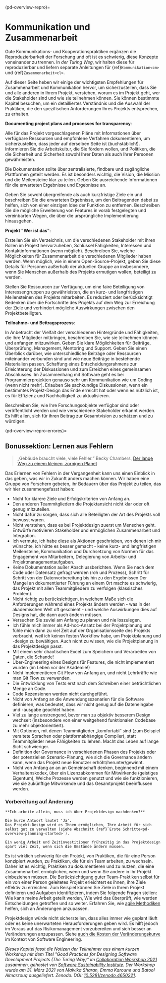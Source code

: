 (pd-overview-repro)=
# Kommunikation und Zusammenarbeit

Gute Kommunikations- und Kooperationspraktiken ergänzen die Reproduzierbarkeit der Forschung und oft ist es schwierig, diese Konzepte voneinander zu trennen. In _der Turing Weg_, wir halten diese für reproduzierbar und liefern separate Anleitungen für {ref}`Kommunikation<cm>` und {ref}`Zusammenarbeit<cl>`.

Auf dieser Seite heben wir einige der wichtigsten Empfehlungen für Zusammenarbeit und Kommunikation hervor, um sicherzustellen, dass Sie und alle anderen in Ihrem Projekt, verstehen, worum es im Projekt geht, wer die Stakeholder sind und wie sie teilnehmen können. Sie können bestimmte Kapitel besuchen, um ein detailliertes Verständnis und die Auswahl der Praktiken, die den spezifischen Anforderungen Ihres Projekts entsprechen, zu erhalten.

**Documenting project plans and processes for transparency**:

Alle für das Projekt vorgeschlagenen Pläne mit Informationen über verfügbare Ressourcen und empfohlene Verfahren dokumentieren, um sicherzustellen, dass jeder auf derselben Seite ist (buchstäblich!). Informieren Sie die Arbeitskultur, die Sie fördern wollen, und Politiken, die die Sicherheit und Sicherheit sowohl Ihrer Daten als auch Ihrer Personen gewährleisten.

Die Dokumentation sollte über zentralisierte, findbare und zugängliche Plattformen geteilt werden. Es ist besonders wichtig, die Vision, die Mission und die Meilensteine klar zu teilen. Geben Sie ausreichende Informationen für die erwarteten Ergebnisse und Ergebnisse an.

Geben Sie sowohl übergreifende als auch kurzfristige Ziele ein und beschreiben Sie die erwarteten Ergebnisse, um den Beitragenden dabei zu helfen, sich von einer einzigen Idee der Funktion zu entfernen. Beschreiben Sie die mögliche Erweiterung von Features in vorab festgelegten und vereinbarten Wegen, die über die ursprüngliche Implementierung hinausgehen.

**Projekt "Wer ist das"**:

Erstellen Sie ein Verzeichnis, um die verschiedenen Stakeholder mit ihren Rollen im Projekt hervorzuheben, Schlüssel Fähigkeiten, Interessen und Kontaktinformationen (wenn möglich). Beschreiben Sie, welche Möglichkeiten für Zusammenarbeit die verschiedenen Mitglieder haben werden. Wenn möglich, wie in einem Open-Source-Projekt, geben Sie diese Details für Personen außerhalb der aktuellen Gruppe an insbesondere, wenn Sie Menschen außerhalb des Projekts ermutigen wollen, beteiligt zu werden.

Stellen Sie Ressourcen zur Verfügung, um eine faire Beteiligung von Interessengruppen zu gewährleisten, die an kurz- und langfristigen Meilensteinen des Projekts mitarbeiten. Es reduziert oder berücksichtigt Bedenken über die Fortschritte des Projekts auf dem Weg zur Erreichung der Ziele und verhindert mögliche Auswirkungen zwischen den Projektbeteiligten.

**Teilnahme- und Beitragsprozess**:

In Anbetracht der Vielfalt der verschiedenen Hintergründe und Fähigkeiten, die Ihre Mitglieder mitbringen, beschreiben Sie, wie sie teilnehmen können und anfangen mitzuwirken. Geben Sie klare Möglichkeiten für Beiträge, Überprüfung, Management, Mentoring und Support. Geben Sie einen Überblick darüber, wie unterschiedliche Beiträge oder Ressourcen miteinander verbunden sind und wie neue Beiträge in bestehende Materialien passen. Schaffung eines Entscheidungsrahmens zur Erleichterung der Diskussionen und zum Erreichen eines gemeinsamen Abschlusses. Im Zusammenhang mit Software geht es bei Programmierprojekten genauso sehr um Kommunikation wie um Coding (wenn nicht mehr). Erlauben Sie sachkundige Diskussionen, wenn ein bestimmtes Projekt-Design das Ende erreicht hat oder wenn es nützlich ist, es für Effizienz und Nachhaltigkeit zu aktualisieren.

Beschreiben Sie, wie Ihre Forschungsobjekte verfügbar sind oder veröffentlicht werden und wie verschiedene Stakeholder erkannt werden. Es hilft allen, sich für ihren Beitrag zur Gesamtvision zu schätzen und zu würdigen.


<!--
(pd-overview-repro-turingway)=
## _The Turing Way_ Chapter for Communication and Collaboration

We recommend reading the following chapters to understand effective communication and collaboration for project design.

### Basic Requirements
- {ref}`<>`
- {ref}`<>`
- {ref}`<>`

### Advanced Requirements
- {ref}`<>`
- {ref}`<>`
-->

(pd-overview-repro-errores)=
## Bonussektion: Lernen aus Fehlern

> „Gebäude braucht viele, viele Fehler.“ <unk> Becky Chambers, [Der lange Weg zu einem kleinen, zornigen Planet](https://www.goodreads.com/work/quotes/42270825)

Das Erlernen von Fehlern in der Vergangenheit kann uns einen Einblick in das geben, was wir in Zukunft anders machen können. Wir haben eine Gruppe von Forschern gebeten, ihr Bedauern über das Projekt zu teilen, das wir hier zusammengefasst haben:

- Nicht für klarere Ziele und Erfolgskriterien von Anfang an.
- Den anderen Teammitgliedern die Projektansicht nicht klar oder oft genug mitzuteilen.
- Nicht dafür zu sorgen, dass sich alle Beteiligten der Art des Projekts voll bewusst waren.
- Nicht verstehen, dass es bei Projektdesign zuerst um Menschen geht. Entwürfe motivieren Stakeholder und ermöglichen Zusammenarbeit und Integration.
- Ich vermute, ich habe diese als Aktionen geschrieben, von denen ich mir wünschte, ich hätte es besser gemacht - keine kurz- und langfristigen Meilensteine, Kommunikation und Durchsetzung von Normen für das Engagement von Mitarbeitern, Delegierung von Arbeits- und Projektmanagementaufgaben.
- Keine Dokumentation außer Abschlussberichten. Wenn Sie nach dem Code oder Datensatz gefragt werden (roh und Prozess), Schritt für Schritt von der Datenvorbereitung bis hin zu den Ergebnissen Der Mangel an dokumentierter Führung an einem Ort machte es schwierig, das Projekt mit allen Teammitgliedern zu verfolgen (klassisches Problem).
- Nicht richtig zu berücksichtigen, in welchem Maße sich die Anforderungen während eines Projekts ändern werden - was in der akademischen Welt oft geschieht - und welche Auswirkungen dies auf Designs hat, die dann auch ändern müssen.
- Versuchen Sie zuviel am Anfang zu planen und nie loszulegen.
- Ich fühle mich immer als Ad-hoc-Ansatz bei der Projektplanung und fühle mich dann zu viel Zeit auf der Organisationsseite des Projekts verbracht, weil ich keinen festen Workflow habe, um Projektplanung und -design zu bewältigen. Auch nicht zu wissen, wie die Projektplanung in das Projektdesign passt.
- Mit einem sehr chaotischen Excel zum Speichern und Verarbeiten von Daten, die Schande!
- Über-Engineering eines Designs für Features, die nicht implementiert wurden (im Leben vor der Akademie!)
- Nicht implementieren Git Flow von Anfang an, und nicht Lehrkräfte wie man Git Flow zu verwenden.
- Die Entwicklung von Tests erst nach dem Schreiben einer beträchtlichen Menge an Code.
- Code Rezensionen werden nicht durchgeführt.
- Nicht von Anfang an die Anwendungsszenarien für die Software definieren, was bedeutet, dass wir nicht genug auf die Dateneingabe und -ausgabe geachtet haben.
- Viel zu lange anstrengend, bevor man zu objektiv besserem Design wechselt (insbesondere von einer weitgehend funktionalen Codebase zu mehr objektorientiert).
- Mit Optionen, mit denen Teammitglieder „komfortabl“ sind (zum Beispiel veraltete Sprachen oder plattformabhängige Compiler), statt Teammitglieder neue Fähigkeiten zu lehren. Macht das Leben auf lange Sicht schwieriger.
- Definition der Governance in verschiedenen Phasen des Projekts oder der potenziellen Szenario-Planung, wie sich die Governance ändern kann, wenn das Projekt neue Benutzer erhöht/herunter/gewinnt.
- Nicht von Anfang an an an Gemeinschaft denken, beginnend mit einem Verhaltenskodex, über ein Lizenzabkommen für Mitwirkende (geistiges Eigentum), Welche Prozesse werden genutzt und wie sie funktionieren, wie sie zukünftige Mitwirkende und das Gesamtprojekt beeinflussen werden.

### Vorbereitung auf Änderung

```{note}
**Ich arbeite allein, muss ich über Projektdesign nachdenken?**

Die kurze Antwort lautet 'Ja'.
Das Projekt-Design wird es Ihnen ermöglichen, Ihre Arbeit für sich selbst gut zu verwalten (siehe Abschnitt {ref}`Erste Schritte<pd-overview-planning-started>`).

Ein wenig Arbeit und Zeitinvestitionen frühzeitig in das Projektdesign spart viel Zeit, wenn sich die Umstände ändern müssen.
```

Es ist wirklich schwierig für ein Projekt, von Praktiken, die für eine Person konzipiert wurden, zu Praktiken, die für ein Team arbeiten, zu wechseln. Daher ist es wichtig, Praktiken zu dokumentieren und zu nutzen, die eine Zusammenarbeit ermöglichen, wenn und wenn Sie andere in Ihr Projekt einbeziehen müssen. Die Berücksichtigung guter Team-Praktiken selbst für ein von einer Person geleitetes Projekt erleichtert es ihnen, ihre Ziele effektiv zu erreichen. Zum Beispiel können Sie Ziele in Ihrem Projekt definieren und Aufgaben identifizieren, indem Sie folgende Fragen stellen: Wie kann meine Arbeit geteilt werden, Wie wird das überprüft, wie werden Entscheidungen getroffen und so weiter. Erfahren Sie, wie [agile Methodiken](http://www.agilenutshell.com/) helfen, sich an Änderungen anzupassen.

Projektdesign würde nicht sicherstellen, dass alles immer wie geplant läuft oder es keine unerwarteten Herausforderungen geben wird. Es hilft jedoch im Voraus auf das Risikomanagement vorzubereiten und sich besser an Veränderungen anzupassen. Siehe [auch die Kosten der Veränderungskurve](http://www.agilemodeling.com/essays/costOfChange.htm) im Kontext von Software Engineering.

_Dieses Kapitel fasst die Notizen der Teilnehmer aus einem kurzen Workshop mit dem Titel "Good Practices for Designing Software Development Projects (The Turing Way)" im [Collaboration Workshop 2021](https://www.software.ac.uk/cw21)  zusammen, gehostet von [Software Sustainability Institute](https://www.software.ac.uk). Der Workshop wurde am 31. März 2021 von Malvika Sharan, Emma Karoune und Batool Almarzouq ausgeliefert. Zenodo. DOI: [10.5281/zenodo.4650221](https://doi.org/10.5281/zenodo.4650221)._
